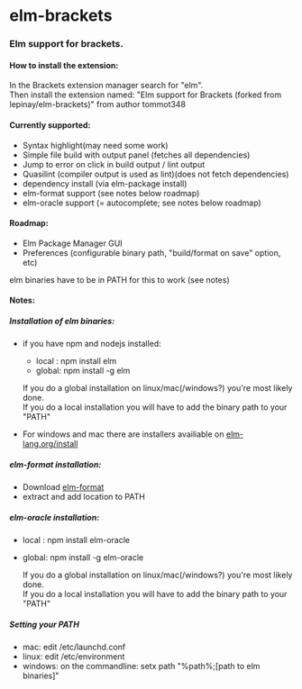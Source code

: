 # elm-brackets
### Elm support for brackets.  
#### How to install the extension:  
In the Brackets extension manager search for "elm".  
Then install the extension named: "Elm support for Brackets (forked from lepinay/elm-brackets)" from author tommot348
#### Currently supported:
- Syntax highlight(may need some work)
- Simple file build with output panel (fetches all dependencies)
- Jump to error on click in build output / lint output
- Quasilint (compiler output is used as lint)(does not fetch dependencies)
- dependency install (via elm-package install)
- elm-format support (see notes below roadmap)
- elm-oracle support (= autocomplete; see notes below roadmap)

#### Roadmap:  
- Elm Package Manager GUI
- Preferences (configurable binary path, "build/format on save" option, etc)

elm binaries have to be in PATH for this to work (see notes)  
#### Notes:
##### Installation of elm binaries:
- if you have npm and nodejs installed:
    - local : npm install elm
    - global: npm install -g elm  
    
    If you do a global installation on linux/mac(/windows?) you're most likely done.  
If you do a local installation you will have to add the binary path to your "PATH"  
- For windows and mac there are installers availiable on [elm-lang.org/install](http://elm-lang.org/install)  

##### elm-format installation:  
- Download [elm-format](https://github.com/avh4/elm-format) 
- extract and add location to PATH

##### elm-oracle installation:  
- local : npm install elm-oracle
- global: npm install -g elm-oracle  

    If you do a global installation on linux/mac(/windows?) you're most likely done.  
If you do a local installation you will have to add the binary path to your "PATH"  

##### Setting your PATH  
- mac: edit /etc/launchd.conf
- linux: edit /etc/environment
- windows: on the commandline: setx path "%path%;[path to elm binaries]"
    